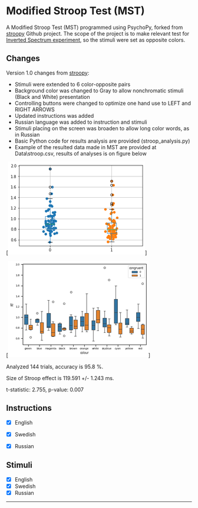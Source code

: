 # Modified Stroop Test (MST)
A Modified Stroop Test (MST) programmed using PsychoPy, forked from [stroopy](https://github.com/marsja/stroopy) Github project.
The scope of the project is to make relevant test for [Inverted Spectrum experiment](https://osf.io/ed4sy/), so the stimuli were set as opposite colors. 

## Changes
Version 1.0 changes from [stroopy](https://github.com/marsja/stroopy):
* Stimuli were extended to 6 color-opposite pairs
* Background color was changed to Gray to allow nonchromatic stimuli (Black and White) presentation
* Controlling buttons were changed to optimize one hand use to LEFT and RIGHT ARROWS
* Updated instructions was added
* Russian language was added to instruction and stimuli
* Stimuli placing on the screen was broaden to allow long color words, as in Russian
* Basic Python code for results analysis are provided (stroop_analysis.py)
* Example of the resulted data made in MST are provided at Data\stroop.csv, results of analyses is on figure below
  
[![overall statistics](MST1.png)]

[![statistics by color grouped](MST3.png)]

Analyzed  144  trials, accuracy is  95.8 %.

Size of Stroop effect is 119.591 +/- 1.243 ms.

t-statistic: 2.755, p-value: 0.007

## Instructions
- [x] English
- [x] Swedish
- [x] Russian


## Stimuli
- [x] English
- [x] Swedish
- [x] Russian

---------
